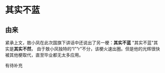 # 其实不蓝
## 由来
紧承上文，敖小凤在此次国旗下讲话中还说出了另一梗：**其实不蓝**
"其实不蓝"其实是**其实不然**，
由于敖小凤独特的“l”“r”不分，该梗火速出圈。但是他的光辉很快被其他梗取代，直至毕业都无太多应用。

有待补充
